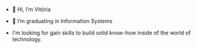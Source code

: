 - 👋 Hi, I’m Vitória
- 🌱 I’m graduating in Information Systems

- I'm looking for gain skills to build solid know-how inside of the world of technology.
